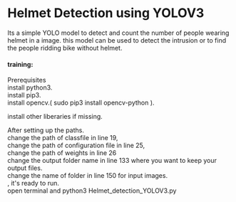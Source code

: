 # Helmet Detection using YOLOV3
Its a simple YOLO model to detect and count the number of people wearing helmet in a image. this model can be used to detect the intrusion or to find the people ridding bike without helmet.

#### training:  
Prerequisites  
install python3.  
install pip3.  
install opencv.( sudo pip3 install opencv-python ).  

install other liberaries  if missing.  


After setting up the paths.  
change the path of classfile in line 19,  
change the path of configuration file in line 25,  
change the path of weights in line 26  
change the output folder name in line 133 where you want to keep your output files.  
change the name of folder in line 150 for input images.  
, it's ready to run.  
open terminal and python3 Helmet_detection_YOLOV3.py  



